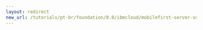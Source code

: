 ```yaml
---
layout: redirect
new_url: /tutorials/pt-br/foundation/8.0/ibmcloud/mobilefirst-server-using-scripts-lbp/securing-containers/
---
```

